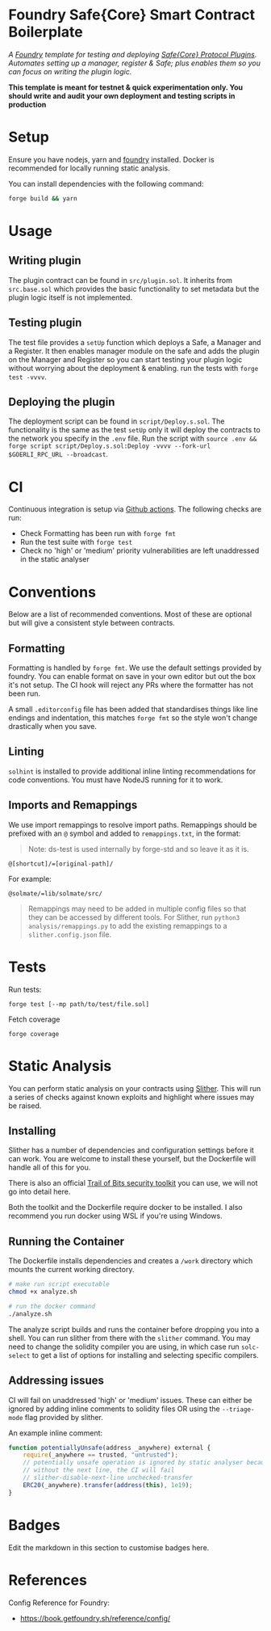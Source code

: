 # Foundry Safe{Core} Smart Contract Boilerplate

*A [Foundry](https://getfoundry.sh/) template for testing and deploying [Safe{Core} Protocol Plugins](https://docs.safe.global/safe-core-protocol/plugins). Automates setting up a manager, register & Safe; plus enables them so you can focus on writing the plugin logic.*

**This template is meant for testnet & quick experimentation only. You should write and audit your own deployment and testing scripts in production**

# Setup

Ensure you have nodejs, yarn and [foundry](https://book.getfoundry.sh/getting-started/installation) installed. Docker is recommended for locally running static analysis.

You can install dependencies with the following command:

```sh
forge build && yarn
```

# Usage

## Writing plugin

The plugin contract can be found in `src/plugin.sol`. It inherits from `src.base.sol` which provides the basic functionality to set metadata but the plugin logic itself is not implemented.

## Testing plugin

The test file provides a `setUp` function which deploys a Safe, a Manager and a Register. It then enables manager module on the safe and adds the plugin on the Manager and Register so you can start testing your plugin logic without worrying about the deployment & enabling. run the tests with ```forge test -vvvv```.

## Deploying the plugin

The deployment script can be found in `script/Deploy.s.sol`. The functionality is the same as the test `setUp` only it will deploy the contracts to the network you specify in the `.env` file. Run the script with ```source .env && forge script script/Deploy.s.sol:Deploy -vvvv --fork-url $GOERLI_RPC_URL --broadcast```.

# CI

Continuous integration is setup via [Github actions](./.github/workflows/run-tests.yml). The following checks are run:

-   Check Formatting has been run with `forge fmt`
-   Run the test suite with `forge test`
-   Check no 'high' or 'medium' priority vulnerabilities are left unaddressed in the static analyser

# Conventions

Below are a list of recommended conventions. Most of these are optional but will give a consistent style between contracts.

## Formatting

Formatting is handled by `forge fmt`. We use the default settings provided by foundry.
You can enable format on save in your own editor but out the box it's not setup. The CI hook will reject any PRs where the formatter has not been run.

A small `.editorconfig` file has been added that standardises things like line endings and indentation, this matches `forge fmt` so the style won't change drastically when you save.

## Linting

`solhint` is installed to provide additional inline linting recommendations for code conventions. You must have NodeJS running for it to work.

## Imports and Remappings

We use import remappings to resolve import paths. Remappings should be prefixed with an `@` symbol and added to `remappings.txt`, in the format:

> Note: ds-test is used internally by forge-std and so leave it as it is.

```
@[shortcut]/=[original-path]/
```

For example:

```
@solmate/=lib/solmate/src/
```

> Remappings may need to be added in multiple config files so that they can be accessed by different tools. For Slither, run `python3 analysis/remappings.py` to add the existing remappings to a `slither.config.json` file.

# Tests

Run tests:

```
forge test [--mp path/to/test/file.sol]
```

Fetch coverage

```
forge coverage
```

# Static Analysis

You can perform static analysis on your contracts using [Slither](https://github.com/crytic/slither). This will run a series of checks against known exploits and highlight where issues may be raised.

## Installing

Slither has a number of dependencies and configuration settings before it can work. You are welcome to install these yourself, but the Dockerfile will handle all of this for you.

There is also an official [Trail of Bits security toolkit](https://github.com/trailofbits/eth-security-toolbox/) you can use, we will not go into detail here.

Both the toolkit and the Dockerfile require docker to be installed. I also recommend you run docker using WSL if you're using Windows.

## Running the Container

The Dockerfile installs dependencies and creates a `/work` directory which mounts the current working directory.

```sh
# make run script executable
chmod +x analyze.sh

# run the docker command
./analyze.sh
```

The analyze script builds and runs the container before dropping you into a shell. You can run slither from there with the `slither` command. You may need to change the solidity compiler you are using, in which case run `solc-select` to get a list of options for installing and selecting specific compilers.

## Addressing issues

CI will fail on unaddressed 'high' or 'medium' issues. These can either be ignored by adding inline comments to solidity files OR using the `--triage-mode` flag provided by slither.

An example inline comment:

```js
function potentiallyUnsafe(address _anywhere) external {
    require(_anywhere == trusted, "untrusted");
    // potentially unsafe operation is ignored by static analyser because we whitelist the call
    // without the next line, the CI will fail
    // slither-disable-next-line unchecked-transfer
    ERC20(_anywhere).transfer(address(this), 1e19);
}
```

# Badges

Edit the markdown in this section to customise badges here.

[test-status]: https://github.com/AuxoDAO/foundry-template/actions/workflows/forge-test.yml/badge.svg

# References

Config Reference for Foundry:

-   https://book.getfoundry.sh/reference/config/






